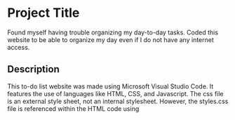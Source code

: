 # Project Title

Found myself having trouble organizing my day-to-day tasks. Coded this website to be able to organize my day even if I do not have any internet access. 

## Description

This to-do list website was made using Microsoft Visual Studio Code. It features the use of languages like HTML, CSS, and Javascript. The css file is an external style sheet, not an 
internal stylesheet. However, the styles.css file is referenced within the HTML code using <link rel = "stylesheet" href="styles.css">


